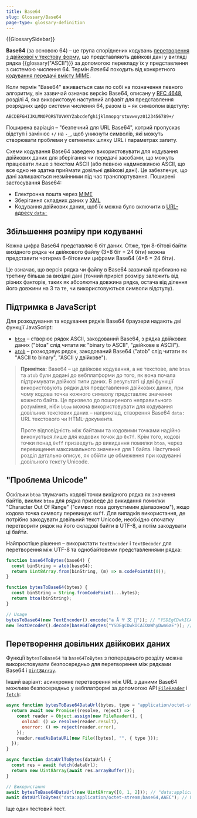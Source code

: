 ```yaml
---
title: Base64
slug: Glossary/Base64
page-type: glossary-definition
---
```


{{GlossarySidebar}}

**Base64** (за основою 64) – це група споріднених кодувань [перетворення з двійкової у текстову форму](https://en.wikipedia.org/wiki/Binary-to-text_encoding), що представляють двійкові дані у вигляді рядка {{glossary("ASCII")}} за допомогою перекладу їх у представлення з системою числення 64. Термін _Base64_ походить від конкретного [кодування передачі вмісту MIME](https://en.wikipedia.org/wiki/MIME#Content-Transfer-Encoding).

Коли термін "Base64" вживається сам по собі на позначення певного алгоритму, він зазвичай означає версію Base64, описану у [RFC 4648](https://datatracker.ietf.org/doc/html/rfc4648), розділі 4, яка використовує наступний алфавіт для представлення розрядних цифр системи числення 64, разом із `=` як символом відступу:

```plain
ABCDEFGHIJKLMNOPQRSTUVWXYZabcdefghijklmnopqrstuvwxyz0123456789+/
```

Поширена варіація – "безпечний для URL Base64", котрий пропускає відступ і замінює `+/` на `-_`, щоб уникнути символів, які можуть створювати проблеми у сегментах шляху URL і параметрах запиту.

Схеми кодування Base64 заведено використовувати для кодування двійкових даних для зберігання чи передачі засобами, що можуть працювати лише з текстом ASCII (або певною надмножиною ASCII, що все одно не здатна приймати довільні двійкові дані). Це забезпечує, що дані залишаються незмінними під час транспортування. Поширені застосування Base64:

- Електронна пошта через [MIME](https://uk.wikipedia.org/wiki/MIME)
- Зберігання складних даних у [XML](/uk/docs/Web/XML)
- Кодування двійкових даних, щоб їх можна було включити в [URL-адресу `data:`](/uk/docs/Web/HTTP/Basics_of_HTTP/Data_URLs)

## Збільшення розміру при кодуванні

Кожна цифра Base64 представляє 6 біт даних. Отже, три 8-бітові байти вихідного рядка чи двійкового файлу (3×8 біт = 24 біти) можна представити чотирма 6-бітовими цифрами Base64 (4×6 = 24 біти).

Це означає, що версія рядка чи файлу в Base64 зазвичай приблизно на третину більша за вихідні дані (точний приріст розміру залежить від різних факторів, таких як абсолютна довжина рядка, остача від ділення його довжини на 3 та те, чи використовуються символи відступу).

## Підтримка в JavaScript

Для розкодування та кодування рядків Base64 браузери надають дві функції JavaScript:

- [`btoa`](/uk/docs/Web/API/btoa) – створює рядок ASCII, закодований Base64, з рядка двійкових даних ("btoa" слід читати як "binary to ASCII", "двійкове в ASCII").
- [`atob`](/uk/docs/Web/API/atob) – розкодовує рядок, закодований Base64 ("atob" слід читати як "ASCII to binary", "ASCII у двійкове").

> **Примітка:** Base64 – це двійкове кодування, а не текстове, але `btoa` та `atob` були додані до вебплатформи до того, як вона почала підтримувати двійкові типи даних. В результаті ці дві функції використовують рядки для представлення двійкових даних, при чому кодова точка кожного символу представляє значення кожного байта. Це призвело до поширеного неправильного розуміння, ніби `btoa` можна використовувати для кодування довільних текстових даних – наприклад, створення Base64 `data:` URL текстового чи HTML-документа.
>
> Проте відповідність між байтами та кодовими точками надійно виконується лише для кодових точок до `0x7f`. Крім того, кодові точки понад `0xff` призведуть до викидання помилки `btoa`, через перевищення максимального значення для 1 байта. Наступний розділ детально описує, як обійти це обмеження при кодуванні довільного тексту Unicode.

## "Проблема Unicode"

Оскільки `btoa` тлумачить кодові точки вихідного рядка як значення байтів, виклик `btoa` для рядка призведе до викидання помилки "Character Out Of Range" ("символ поза допустимим діапазоном"), якщо кодова точка символу перевищує `0xff`. Для випадків використання, де потрібно закодувати довільний текст Unicode, необхідно спочатку перетворити рядок на його складові байти в UTF-8, а потім закодувати ці байти.

Найпростіше рішення – використати `TextEncoder` і `TextDecoder` для перетворення між UTF-8 та однобайтовими представленнями рядка:

```js
function base64ToBytes(base64) {
  const binString = atob(base64);
  return Uint8Array.from(binString, (m) => m.codePointAt(0));
}

function bytesToBase64(bytes) {
  const binString = String.fromCodePoint(...bytes);
  return btoa(binString);
}

// Usage
bytesToBase64(new TextEncoder().encode("a Ā 𐀀 文 🦄")); // "YSDEgCDwkICAIOaWhyDwn6aE"
new TextDecoder().decode(base64ToBytes("YSDEgCDwkICAIOaWhyDwn6aE")); // "a Ā 𐀀 文 🦄"
```

## Перетворення довільних двійкових даних

Функції `bytesToBase64` та `base64ToBytes` з попереднього розділу можна використовувати безпосередньо для перетворення між рядками Base64 і [`Uint8Array`](/uk/docs/Web/JavaScript/Reference/Global_Objects/Uint8Array).

Інший варіант: асинхронне перетворення між URL з даними Base64 можливе безпосередньо у вебплатформі за допомогою API [`FileReader`](/uk/docs/Web/API/FileReader) і [`fetch`](/uk/docs/Web/API/Fetch_API):

```js
async function bytesToBase64DataUrl(bytes, type = "application/octet-stream") {
  return await new Promise((resolve, reject) => {
    const reader = Object.assign(new FileReader(), {
      onload: () => resolve(reader.result),
      onerror: () => reject(reader.error),
    });
    reader.readAsDataURL(new File([bytes], "", { type }));
  });
}

async function dataUrlToBytes(dataUrl) {
  const res = await fetch(dataUrl);
  return new Uint8Array(await res.arrayBuffer());
}

// Використання
await bytesToBase64DataUrl(new Uint8Array([0, 1, 2])); // "data:application/octet-stream;base64,AAEC"
await dataUrlToBytes("data:application/octet-stream;base64,AAEC"); // Uint8Array [0, 1, 2]
```

Іще один тестовий тест.
